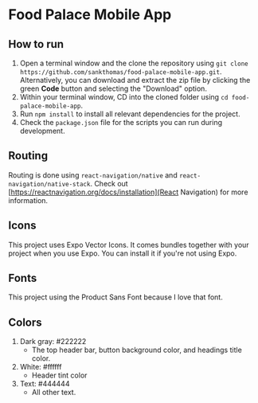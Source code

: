 # Food Palace Mobile App

## How to run

1. Open a terminal window and the clone the repository using `git clone https://github.com/sankthomas/food-palace-mobile-app.git`. Alternatively, you can download and extract the zip file by clicking the green **Code** button and selecting the "Download" option.
2. Within your terminal window, CD into the cloned folder using `cd food-palace-mobile-app`.
3. Run `npm install` to install all relevant dependencies for the project.
4. Check the `package.json` file for the scripts you can run during development.

## Routing

Routing is done using `react-navigation/native` and `react-navigation/native-stack`. Check out [https://reactnavigation.org/docs/installation](React Navigation) for more information.

## Icons

This project uses Expo Vector Icons. It comes bundles together with your project when you use Expo. You can install it if you're not using Expo.

## Fonts

This project using the Product Sans Font because I love that font.

## Colors

1. Dark gray: #222222
    - The top header bar, button background color, and headings title color.
2. White: #ffffff
    - Header tint color
3. Text: #444444
    - All other text.